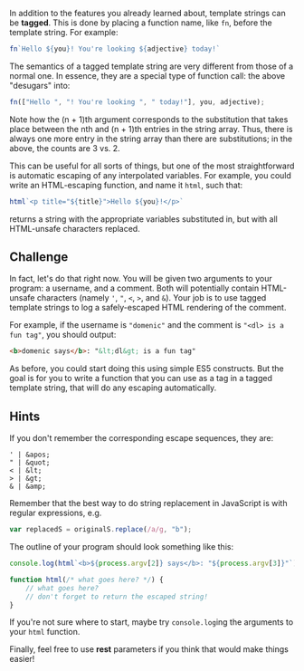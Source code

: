 In addition to the features you already learned about, template strings can be
**tagged**.  This is done by placing a function name, like `fn`, before the
template string.  For example:

```js
fn`Hello ${you}! You're looking ${adjective} today!`
```

The semantics of a tagged template string are very different from those of a
normal one.  In essence, they are a special type of function call: the above
"desugars" into:

```js
fn(["Hello ", "! You're looking ", " today!"], you, adjective);
```

Note how the (n + 1)th argument corresponds to the substitution that takes
place between the nth and (n + 1)th entries in the string array.  Thus, there
is always one more entry in the string array than there are substitutions;
in the above, the counts are 3 vs. 2.

This can be useful for all sorts of things, but one of the most straightforward
is automatic escaping of any interpolated variables.  For example, you could
write an HTML-escaping function, and name it `html`, such that:

```js
html`<p title="${title}">Hello ${you}!</p>`
```

returns a string with the appropriate variables substituted in, but with all
HTML-unsafe characters replaced.

## Challenge

In fact, let's do that right now. You will be given two arguments to your
program: a username, and a comment.  Both will potentially contain HTML-unsafe
characters (namely `'`, `"`, `<`, `>`, and `&`).  Your job is to use tagged
template strings to log a safely-escaped HTML rendering of the comment.

For example, if the username is `"domenic"` and the comment is
`"<dl> is a fun tag"`, you should output:

```html
<b>domenic says</b>: "&lt;dl&gt; is a fun tag"
```

As before, you could start doing this using simple ES5 constructs.  But the
goal is for you to write a function that you can use as a tag in a tagged
template string, that will do any escaping automatically.

## Hints

If you don't remember the corresponding escape sequences, they are:

```
' | &apos;
" | &quot;
< | &lt;
> | &gt;
& | &amp;
```

Remember that the best way to do string replacement in JavaScript is with
regular expressions, e.g.

```js
var replacedS = originalS.replace(/a/g, "b");
```

The outline of your program should look something like this:

```js
console.log(html`<b>${process.argv[2]} says</b>: "${process.argv[3]}"`);

function html(/* what goes here? */) {
    // what goes here?
    // don't forget to return the escaped string!
}
```

If you're not sure where to start, maybe try `console.log`ing the arguments
to your `html` function.

Finally, feel free to use **rest** parameters if you think that would make
things easier!
